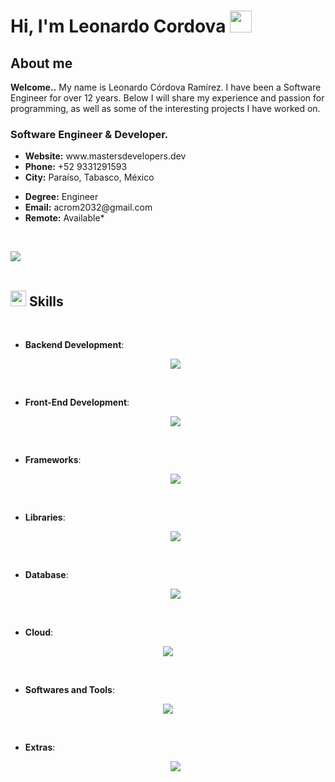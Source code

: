<h1>Hi, I'm Leonardo Cordova <img src="https://media.giphy.com/media/hvRJCLFzcasrR4ia7z/giphy.gif" width="35"></h1>


<h2>About me</h2>
<p><b>Welcome..</b> My name is Leonardo Córdova Ramírez. I have been a Software Engineer for over 12 years. Below I will share my experience and passion for programming, as well as some of the interesting projects I have worked on.</p>

<h3>Software Engineer & Developer.</h3>

<ul>
<li><i class="bi bi-chevron-right"></i> <strong>Website:</strong> <span>www.mastersdevelopers.dev</span></li>
<li><i class="bi bi-chevron-right"></i> <strong>Phone:</strong> <span>+52 9331291593</span></li>
<li><i class="bi bi-chevron-right"></i> <strong>City:</strong> <span>Paraíso, Tabasco, México</span></li>
</ul>
             
<ul>
<li><i class="bi bi-chevron-right"></i> <strong>
Degree:</strong> <span>Engineer</span></li>
<li><i class="bi bi-chevron-right"></i> <strong>Email:</strong> <span>acrom2032@gmail.com</span></li>
<li><i class="bi bi-chevron-right"></i> <strong>
Remote:</strong> <span>Available*</span></li>
</ul>

<br>

<img src="https://user-images.githubusercontent.com/73097560/115834477-dbab4500-a447-11eb-908a-139a6edaec5c.gif"><br><br>

## <img src="https://media2.giphy.com/media/QssGEmpkyEOhBCb7e1/giphy.gif?cid=ecf05e47a0n3gi1bfqntqmob8g9aid1oyj2wr3ds3mg700bl&rid=giphy.gif" width ="25"><b> Skills</b>
<br>

<p align="center">

- **Backend Development**:

  <p align="center">
  <a href="https://skillicons.dev">
    <img src="https://skillicons.dev/icons?i=c,cpp,cs,php,py,ts,rust,go,bash" />
  </a>
  </p>

<br>   
    
- **Front-End Development**:

   <p align="center">
  <a href="https://skillicons.dev">
    <img src="https://skillicons.dev/icons?i=html,htmx,css,js" />
  </a>
  </p>


<br>

- **Frameworks**:

    <p align="center">
  <a href="https://skillicons.dev">
    <img src="https://skillicons.dev/icons?i=dotnet,visualstudio,androidstudio,angular,astro,django,express,laravel,nodejs,wordpress,nextjs" />
  </a>
  </p>
    
<br>

- **Libraries**:

    <p align="center">
  <a href="https://skillicons.dev">
    <img src="https://skillicons.dev/icons?i=bootstrap,jquery,react,materialui" />
  </a>
  </p>
    
<br>

- **Database**:

    <p align="center">
  <a href="https://skillicons.dev">
    <img src="https://skillicons.dev/icons?i=sqlserver,mysql,sqlite,mongodb,cassandra,dynamodb,redis,graphql" />
  </a>
  </p>
    
<br>

- **Cloud**:

<p align="center">
  <a href="https://skillicons.dev">
    <img src="https://skillicons.dev/icons?i=azure,aws,firebase,gcp,fastapi" />
  </a>
  </p>
    

<br>

- **Softwares and Tools**:

<p align="center">
  <a href="https://skillicons.dev">
    <img src="https://skillicons.dev/icons?i=windows,linux,redhat,git,docker,sublime,vscode" />
  </a>
  </p>
    

<br>

- **Extras**:

    <p align="center">
  <a href="https://skillicons.dev">
    <img src="https://skillicons.dev/icons?i=bash,powershell,arduino" />
  </a>
  </p>


<br>
<br>
